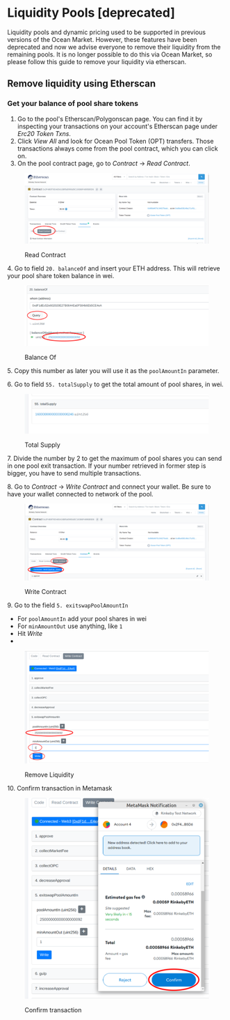 # Liquidity Pools \[deprecated]

Liquidity pools and dynamic pricing used to be supported in previous versions of the Ocean Market. However, these features have been deprecated and now we advise everyone to remove their liquidity from the remaining pools. It is no longer possible to do this via Ocean Market, so please follow this guide to remove your liquidity via etherscan.

## Remove liquidity using Etherscan

### Get your balance of pool share tokens

1. Go to the pool's Etherscan/Polygonscan page. You can find it by inspecting your transactions on your account's Etherscan page under _Erc20 Token Txns_.
2. Click _View All_ and look for Ocean Pool Token (OPT) transfers. Those transactions always come from the pool contract, which you can click on.
3. On the pool contract page, go to _Contract_ -> _Read Contract_.

<figure><img src="../.gitbook/assets/liquidity/read-contract.png" alt=""><figcaption><p>Read Contract</p></figcaption></figure>

4\. Go to field `20. balanceOf` and insert your ETH address. This will retrieve your pool share token balance in wei.

<figure><img src="../.gitbook/assets/liquidity/remove-liquidity-2.png" alt=""><figcaption><p>Balance Of</p></figcaption></figure>

5\. Copy this number as later you will use it as the `poolAmountIn` parameter.

6\. Go to field `55. totalSupply` to get the total amount of pool shares, in wei.

<figure><img src="../.gitbook/assets/liquidity/total-supply.png" alt=""><figcaption><p>Total Supply</p></figcaption></figure>

7\. Divide the number by 2 to get the maximum of pool shares you can send in one pool exit transaction. If your number retrieved in former step is bigger, you have to send multiple transactions.

8\. Go to _Contract_ -> _Write Contract_ and connect your wallet. Be sure to have your wallet connected to network of the pool.

<figure><img src="../.gitbook/assets/liquidity/write-contract.png" alt=""><figcaption><p>Write Contract</p></figcaption></figure>

9\. Go to the field `5. exitswapPoolAmountIn`

* For `poolAmountIn` add your pool shares in wei
* For `minAmountOut` use anything, like `1`
* Hit _Write_
*

<figure><img src="../.gitbook/assets/liquidity/remove-liquidity.png" alt=""><figcaption><p>Remove Liquidity</p></figcaption></figure>

10\. Confirm transaction in Metamask

<figure><img src="../.gitbook/assets/liquidity/remove-liquidity-6.png" alt=""><figcaption><p>Confirm transaction</p></figcaption></figure>
